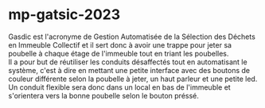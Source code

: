 # mp-gatsic-2023

Gasdic est l'acronyme de Gestion Automatisée de la Sélection des Déchets en Immeuble Collectif et il sert donc à avoir une trappe pour jeter sa poubelle à chaque étage de l'immeuble tout en triant les poubelles.  
Il a pour but de réutiliser les conduits désaffectés tout en automatisant le système, c'est à dire en mettant une petite interface avec des boutons de couleur différente selon la poubelle à jeter, un haut parleur et une petite led.  
Un conduit flexible sera donc dans un local en bas de l'immeuble et s'orientera vers la bonne poubelle selon le bouton préssé.

